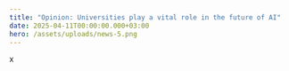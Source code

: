 ```yaml
---
title: "Opinion: Universities play a vital role in the future of AI"
date: 2025-04-11T00:00:00.000+03:00
hero: /assets/uploads/news-5.png
---
```

x
